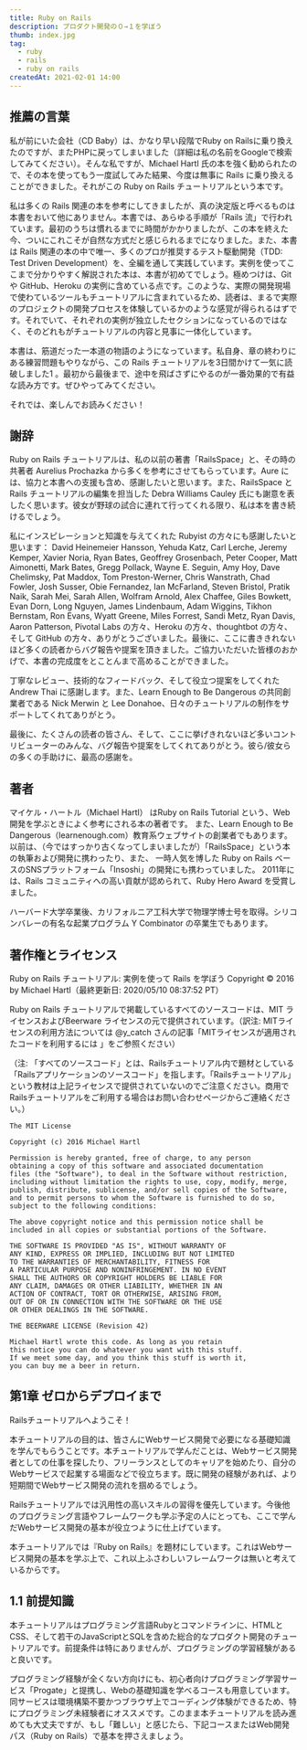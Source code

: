 ```yaml
---
title: Ruby on Rails
description: プロダクト開発の０→１を学ぼう
thumb: index.jpg
tag:
  - ruby
  - rails
  - ruby on rails
createdAt: 2021-02-01 14:00
---
```



## 推薦の言葉
私が前にいた会社（CD Baby）は、かなり早い段階でRuby on Railsに乗り換えたのですが、またPHPに戻ってしまいました（詳細は私の名前をGoogleで検索してみてください）。そんな私ですが、Michael Hartl 氏の本を強く勧められたので、その本を使ってもう一度試してみた結果、今度は無事に Rails に乗り換えることができました。それがこの Ruby on Rails チュートリアルという本です。

私は多くの Rails 関連の本を参考にしてきましたが、真の決定版と呼べるものは本書をおいて他にありません。本書では、あらゆる手順が「Rails 流」で行われています。最初のうちは慣れるまでに時間がかかりましたが、この本を終えた今、ついにこれこそが自然な方式だと感じられるまでになりました。また、本書は Rails 関連の本の中で唯一、多くのプロが推奨するテスト駆動開発（TDD: Test Driven Development）を、全編を通して実践しています。実例を使ってここまで分かりやすく解説された本は、本書が初めてでしょう。極めつけは、Git や GitHub、Heroku の実例に含めている点です。このような、実際の開発現場で使わているツールもチュートリアルに含まれているため、読者は、まるで実際のプロジェクトの開発プロセスを体験しているかのような感覚が得られるはずです。それでいて、それぞれの実例が独立したセクションになっているのではなく、そのどれもがチュートリアルの内容と見事に一体化しています。

本書は、筋道だった一本道の物語のようになっています。私自身、章の終わりにある練習問題もやりながら、この Rails チュートリアルを3日間かけて一気に読破しました1 。最初から最後まで、途中を飛ばさずにやるのが一番効果的で有益な読み方です。ぜひやってみてください。

それでは、楽しんでお読みください！


## 謝辞
Ruby on Rails チュートリアルは、私の以前の著書「RailsSpace」と、その時の共著者 Aurelius Prochazka から多くを参考にさせてもらっています。Aure には、協力と本書への支援も含め、感謝したいと思います。また、RailsSpace と Rails チュートリアルの編集を担当した Debra Williams Cauley 氏にも謝意を表したく思います。彼女が野球の試合に連れて行ってくれる限り、私は本を書き続けるでしょう。

私にインスピレーションと知識を与えてくれた Rubyist の方々にも感謝したいと思います： David Heinemeier Hansson, Yehuda Katz, Carl Lerche, Jeremy Kemper, Xavier Noria, Ryan Bates, Geoffrey Grosenbach, Peter Cooper, Matt Aimonetti, Mark Bates, Gregg Pollack, Wayne E. Seguin, Amy Hoy, Dave Chelimsky, Pat Maddox, Tom Preston-Werner, Chris Wanstrath, Chad Fowler, Josh Susser, Obie Fernandez, Ian McFarland, Steven Bristol, Pratik Naik, Sarah Mei, Sarah Allen, Wolfram Arnold, Alex Chaffee, Giles Bowkett, Evan Dorn, Long Nguyen, James Lindenbaum, Adam Wiggins, Tikhon Bernstam, Ron Evans, Wyatt Greene, Miles Forrest, Sandi Metz, Ryan Davis, Aaron Patterson, Pivotal Labs の方々、Heroku の方々、thoughtbot の方々、そして GitHub の方々、ありがとうございました。最後に、ここに書ききれないほど多くの読者からバグ報告や提案を頂きました。ご協力いただいた皆様のおかげで、本書の完成度をとことんまで高めることができました。

丁寧なレビュー、技術的なフィードバック、そして役立つ提案をしてくれた Andrew Thai に感謝します。また、Learn Enough to Be Dangerous の共同創業者である Nick Merwin と Lee Donahoe、日々のチュートリアルの制作をサポートしてくれてありがとう。

最後に、たくさんの読者の皆さん、そして、ここに挙げきれないほど多いコントリビューターのみんな、バグ報告や提案をしてくれてありがとう。彼ら/彼女らの多くの手助けに、最高の感謝を。


## 著者
マイケル・ハートル（Michael Hartl） はRuby on Rails Tutorial という、Web 開発を学ぶときによく参考にされる本の著者です。 また、Learn Enough to Be Dangerous（learnenough.com）教育系ウェブサイトの創業者でもあります。 以前は、（今ではすっかり古くなってしまいましたが）「RailsSpace」という本の執筆および開発に携わったり、また、 一時人気を博した Ruby on Rails ベースのSNSプラットフォーム「Insoshi」の開発にも携わっていました。 2011年には、Rails コミュニティへの高い貢献が認められて、Ruby Hero Award を受賞しました。

ハーバード大学卒業後、カリフォルニア工科大学で物理学博士号を取得。シリコンバレーの有名な起業プログラム Y Combinator の卒業生でもあります。


## 著作権とライセンス
Ruby on Rails チュートリアル: 実例を使って Rails を学ぼう Copyright © 2016 by Michael Hartl（最終更新日: 2020/05/10 08:37:52 PT）

Ruby on Rails チュートリアルで掲載しているすべてのソースコードは、MIT ライセンスおよびBeerware ライセンスの元で提供されています。（訳注: MITライセンスの利用方法については @y_catch さんの記事「MITライセンスが適用されたコードを利用するには 」をご参照ください）

（注: 「すべてのソースコード」とは、Railsチュートリアル内で題材としている「Railsアプリケーションのソースコード」を指します。「Railsチュートリアル」という教材は上記ライセンスで提供されていないのでご注意ください。商用でRailsチュートリアルをご利用する場合はお問い合わせページからご連絡ください。）


```
The MIT License

Copyright (c) 2016 Michael Hartl

Permission is hereby granted, free of charge, to any person
obtaining a copy of this software and associated documentation
files (the "Software"), to deal in the Software without restriction,
including without limitation the rights to use, copy, modify, merge,
publish, distribute, sublicense, and/or sell copies of the Software,
and to permit persons to whom the Software is furnished to do so,
subject to the following conditions:

The above copyright notice and this permission notice shall be
included in all copies or substantial portions of the Software.

THE SOFTWARE IS PROVIDED "AS IS", WITHOUT WARRANTY OF
ANY KIND, EXPRESS OR IMPLIED, INCLUDING BUT NOT LIMITED
TO THE WARRANTIES OF MERCHANTABILITY, FITNESS FOR
A PARTICULAR PURPOSE AND NONINFRINGEMENT. IN NO EVENT
SHALL THE AUTHORS OR COPYRIGHT HOLDERS BE LIABLE FOR
ANY CLAIM, DAMAGES OR OTHER LIABILITY, WHETHER IN AN
ACTION OF CONTRACT, TORT OR OTHERWISE, ARISING FROM,
OUT OF OR IN CONNECTION WITH THE SOFTWARE OR THE USE
OR OTHER DEALINGS IN THE SOFTWARE.
```

```
THE BEERWARE LICENSE (Revision 42)

Michael Hartl wrote this code. As long as you retain
this notice you can do whatever you want with this stuff.
If we meet some day, and you think this stuff is worth it,
you can buy me a beer in return.
```


## 第1章 ゼロからデプロイまで

Railsチュートリアルへようこそ！

本チュートリアルの目的は、皆さんにWebサービス開発で必要になる基礎知識を学んでもらうことです。本チュートリアルで学んだことは、Webサービス開発者としての仕事を探したり、フリーランスとしてのキャリアを始めたり、自分のWebサービスで起業する場面などで役立ちます。既に開発の経験があれば、より短期間でWebサービス開発の流れを掴めるでしょう。

Railsチュートリアルでは汎用性の高いスキルの習得を優先しています。今後他のプログラミング言語やフレームワークも学ぶ予定の人にとっても、ここで学んだWebサービス開発の基本が役立つように仕上げています。

本チュートリアルでは『Ruby on Rails』を題材にしています。これはWebサービス開発の基本を学ぶ上で、これ以上ふさわしいフレームワークは無いと考えているからです。


## 1.1 前提知識

本チュートリアルはプログラミング言語Rubyとコマンドラインに、HTMLとCSS、そして若干のJavaScriptとSQLを含めた総合的なプロダクト開発のチュートリアルです。前提条件は特にありませんが、プログラミングの学習経験があると良いです。

プログラミング経験が全くない方向けにも、初心者向けプログラミング学習サービス「Progate」と提携し、Webの基礎知識を学べるコースも用意しています。同サービスは環境構築不要かつブラウザ上でコーディング体験ができるため、特にプログラミング未経験者にオススメです。このまま本チュートリアルを読み進めても大丈夫ですが、もし「難しい」と感じたら、下記コースまたはWeb開発パス（Ruby on Rails）で基本を押さえましょう。
